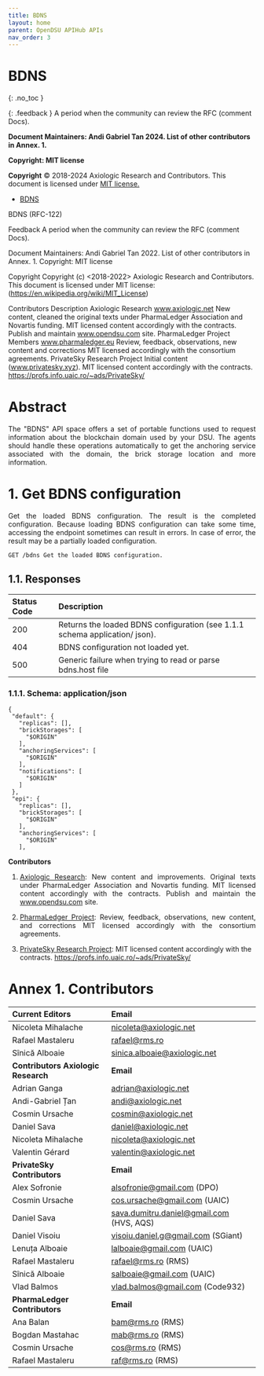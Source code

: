 ```yaml
---
title: BDNS 
layout: home
parent: OpenDSU APIHub APIs
nav_order: 3
---
```


# BDNS
{: .no_toc }

{: .feedback }
A period when the community can review the RFC (comment Docs).


**Document Maintainers: Andi Gabriel Tan 2024. List of other contributors in Annex. 1.**

**Copyright: MIT license**

 **Copyright** © 2018-2024 Axiologic Research and Contributors.
This document is licensed under [MIT license.](https://en.wikipedia.org/wiki/MIT_License)

<!-- TOC -->
* [BDNS](#bdns)
<!-- TOC -->
 
BDNS (RFC-122)

Feedback
A period when the community can review the RFC (comment Docs).


Document Maintainers: Andi Gabriel Tan 2022. List of other contributors in Annex. 1.
Copyright: MIT license

Copyright
Copyright (c) <2018-2022> Axiologic Research and Contributors.
This document is licensed under MIT license:
(https://en.wikipedia.org/wiki/MIT_License)

Contributors
Description
Axiologic Research
www.axiologic.net 
New content, cleaned the original texts under PharmaLedger Association and Novartis funding. 
MIT licensed content accordingly with the contracts.
Publish and maintain www.opendsu.com site.
PharmaLedger Project Members
www.pharmaledger.eu 
Review, feedback, observations, new content and corrections MIT licensed accordingly with the consortium agreements.
PrivateSky Research Project
Initial content (www.privatesky.xyz). 
MIT licensed content accordingly with the contracts.
https://profs.info.uaic.ro/~ads/PrivateSky/ 




# Abstract
<p style='text-align: justify;'>The "BDNS" API space offers a set of portable functions used to request information about the blockchain domain used by your DSU. The agents should handle these operations automatically to get the anchoring service associated with the domain, the brick storage location and more information.
</p>


# 1. Get BDNS configuration
<p style='text-align: justify;'>Get the loaded BDNS configuration. The result is the completed configuration. Because loading BDNS configuration can take some time, accessing the endpoint sometimes can result in errors. In case of error, the result may be a partially loaded configuration.
</p>

````
GET /bdns Get the loaded BDNS configuration.
````

## 1.1. Responses

| **Status Code**  | **Description**                                                             |
|:-----------------|:----------------------------------------------------------------------------|
| 200              | Returns the loaded BDNS configuration (see 1.1.1 schema application/ json). |
| 404              | BDNS configuration not loaded yet.                                          |
| 500              | Generic failure when trying to read or parse bdns.host file                 |


### 1.1.1. Schema: application/json

````
{
 "default": {
   "replicas": [],
   "brickStorages": [
     "$ORIGIN"
   ],
   "anchoringServices": [
     "$ORIGIN"
   ],
   "notifications": [
     "$ORIGIN"
   ]
 },
 "epi": {
   "replicas": [],
   "brickStorages": [
     "$ORIGIN"
   ],
   "anchoringServices": [
     "$ORIGIN"
   ],
````


**Contributors**


1. <p style='text-align: justify;'><a href="www.axiologic.net">Axiologic Research</a>: New content and improvements. Original texts under PharmaLedger Association and Novartis funding. MIT licensed content accordingly with the contracts. Publish and maintain the <a href="www.opendsu.com">www.opendsu.com</a> site.

2. <p style='text-align: justify;'><a href="www.pharmaledger.eu">PharmaLedger Project</a>: Review, feedback, observations, new content, and corrections MIT licensed accordingly with the consortium agreements.


3. <a href="www.privatesky.xyz">PrivateSky Research Project</a>: MIT licensed content accordingly with the contracts. https://profs.info.uaic.ro/~ads/PrivateSky/


# Annex 1. Contributors

| **Current Editors**                  | **Email**                                 |
|:-------------------------------------|:------------------------------------------|
| Nicoleta Mihalache                   | nicoleta@axiologic.net                    |
| Rafael Mastaleru                     | rafael@rms.ro                             |
| Sînică Alboaie                       | sinica.alboaie@axiologic.net              |
| **Contributors Axiologic Research**  | **Email**                                 |
| Adrian Ganga                         | adrian@axiologic.net                      |
| Andi-Gabriel Țan                     | andi@axiologic.net                        |
| Cosmin Ursache                       | cosmin@axiologic.net                      |
| Daniel Sava                          | daniel@axiologic.net                      |
| Nicoleta Mihalache                   | nicoleta@axiologic.net                    |
| Valentin Gérard                      | valentin@axiologic.net                    |
| **PrivateSky Contributors**          | **Email**                                 |
| Alex Sofronie                        | alsofronie@gmail.com (DPO)                |
| Cosmin Ursache                       | cos.ursache@gmail.com (UAIC)              |
| Daniel Sava                          | sava.dumitru.daniel@gmail.com (HVS, AQS)  |
| Daniel Visoiu                        | visoiu.daniel.g@gmail.com (SGiant)        |
| Lenuța Alboaie                       | lalboaie@gmail.com (UAIC)                 |
| Rafael Mastaleru                     | rafael@rms.ro (RMS)                       |
| Sînică Alboaie                       | salboaie@gmail.com (UAIC)                 |
| Vlad Balmos                          | vlad.balmos@gmail.com (Code932)           |
| **PharmaLedger Contributors**        | **Email**                                 |
| Ana Balan                            | bam@rms.ro (RMS)                          |
| Bogdan Mastahac                      | mab@rms.ro (RMS)                          |
| Cosmin Ursache                       | cos@rms.ro (RMS)                          |
| Rafael Mastaleru                     | raf@rms.ro (RMS)                          |